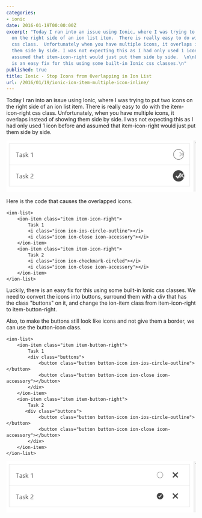 ```yaml
---
categories:
- ionic
date: 2016-01-19T00:00:00Z
excerpt: "Today I ran into an issue using Ionic, where I was trying to put two icons
  on the right side of an ion list item.  There is really easy to do with the item-icon-right
  css class.  Unfortunately when you have multiple icons, it overlaps instead of showing
  them side by side. I was not expecting this as I had only used 1 icon before and
  assumed that item-icon-right would just put them side by side.  \n\nLuckily, there
  is an easy fix for this using some built-in Ionic css classes.\n"
published: true
title: Ionic - Stop Icons from Overlapping in Ion List
url: /2016/01/19/ionic-ion-item-multiple-icon-inline/
---
```


Today I ran into an issue using Ionic, where I was trying to put two icons on the right side of an ion list item.  There is really easy to do with the item-icon-right css class.  Unfortunately, when you have multiple icons, it overlaps instead of showing them side by side.  I was not expecting this as I had only used 1 icon before and assumed that item-icon-right would just put them side by side.  

![Overlapped Icons](/images/ionic-ion-list-inline-icons/icons-overlapped.png)

Here is the code that causes the overlapped icons.

    <ion-list>
        <ion-item class="item item-icon-right">
            Task 1
            <i class="icon ion-ios-circle-outline"></i>
            <i class="icon ion-close icon-accessory"></i>
        </ion-item>
        <ion-item class="item item-icon-right">
            Task 2
            <i class="icon ion-checkmark-circled"></i>
            <i class="icon ion-close icon-accessory"></i>
        </ion-item>
    </ion-list>


Luckily, there is an easy fix for this using some built-in Ionic css classes.  We need to convert the icons into buttons, surround them with a div that has the class "buttons" on it, and change the ion-item class from item-icon-right to item-button-right.  

Also, to make the buttons still look like icons and not give them a border, we can use the button-icon class.  

    <ion-list>
        <ion-item class="item item-button-right">
            Task 1
            <div class="buttons">
                <button class="button button-icon ion-ios-circle-outline"></button>
                <button class="button button-icon ion-close icon-accessory"></button>
            </div>
        </ion-item>
        <ion-item class="item item-button-right">
            Task 2
           <div class="buttons">
                <button class="button button-icon ion-ios-circle-outline"></button>
                <button class="button button-icon ion-close icon-accessory"></button>
            </div>
        </ion-item>
    </ion-list>


![Not Overlapped Icons](/images/ionic-ion-list-inline-icons/icons-not-overlapped.png)



